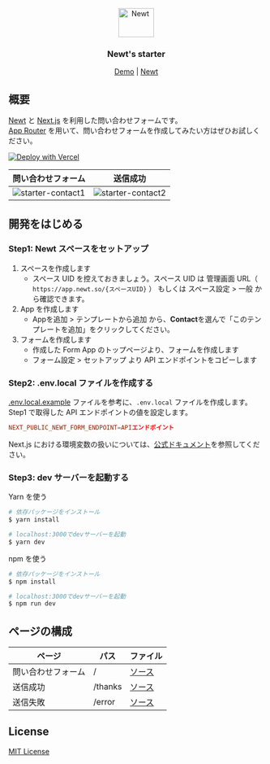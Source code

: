 <p align="center">
  <a href="https://www.newt.so/">
    <img src="https://user-images.githubusercontent.com/3859812/155490725-80ed1f06-996e-407f-8f63-fd54f0acaf14.svg" alt="Newt" width="70" height="57" />
  </a>
</p>
<h3 align="center">
Newt's starter
</h3>
<p align="center">
  <a href="https://newt-starter-nextjs-contact.vercel.app/">Demo</a> | <a href="https://www.newt.so/">Newt</a>
</p>

## 概要

[Newt](https://www.newt.so/) と [Next.js](https://nextjs.org/) を利用した問い合わせフォームです。<br />
[App Router](https://nextjs.org/docs/app) を用いて、問い合わせフォームを作成してみたい方はぜひお試しください。

[![Deploy with Vercel](https://vercel.com/button)](https://vercel.com/new/clone?repository-url=https%3A%2F%2Fgithub.com%2FNewt-Inc%2Fnewt-starter-nextjs-contact)

| 問い合わせフォーム                                                                                                                | 送信成功                                                                                                                          |
| --------------------------------------------------------------------------------------------------------------------------------- | --------------------------------------------------------------------------------------------------------------------------------- |
| ![starter-contact1](https://github.com/Newt-Inc/newt-starter-nextjs-contact/assets/14175298/f4b31ee4-1baa-467f-968a-aa97d0140607) | ![starter-contact2](https://github.com/Newt-Inc/newt-starter-nextjs-contact/assets/14175298/8efdfbda-d857-4164-b0ef-f0ae899b2393) |

## 開発をはじめる

### Step1: Newt スペースをセットアップ

1. スペースを作成します
   - スペース UID を控えておきましょう。スペース UID は 管理画面 URL（ `https://app.newt.so/{スペースUID}` ） もしくは スペース設定 > 一般 から確認できます。
2. App を作成します
   - Appを追加 > テンプレートから追加 から、**Contact**を選んで「このテンプレートを追加」をクリックしてください。
3. フォームを作成します
   - 作成した Form App のトップページより、フォームを作成します
   - フォーム設定 > セットアップ より API エンドポイントをコピーします

### Step2: .env.local ファイルを作成する

[.env.local.example](https://github.com/Newt-Inc/newt-starter-nextjs-contact/blob/main/.env.local.example) ファイルを参考に、`.env.local` ファイルを作成します。<br />
Step1 で取得した API エンドポイントの値を設定します。

```conf
NEXT_PUBLIC_NEWT_FORM_ENDPOINT=APIエンドポイント
```

Next.js における環境変数の扱いについては、[公式ドキュメント](https://nextjs.org/docs/app/building-your-application/configuring/environment-variables)を参照してください。

### Step3: dev サーバーを起動する

Yarn を使う

```bash
# 依存パッケージをインストール
$ yarn install

# localhost:3000でdevサーバーを起動
$ yarn dev
```

npm を使う

```bash
# 依存パッケージをインストール
$ npm install

# localhost:3000でdevサーバーを起動
$ npm run dev
```

## ページの構成

| ページ             | パス    | ファイル                                                                                        |
| ------------------ | ------- | ----------------------------------------------------------------------------------------------- |
| 問い合わせフォーム | /       | [ソース](https://github.com/Newt-Inc/newt-starter-nextjs-contact/blob/main/app/page.tsx)        |
| 送信成功           | /thanks | [ソース](https://github.com/Newt-Inc/newt-starter-nextjs-contact/blob/main/app/thanks/page.tsx) |
| 送信失敗           | /error  | [ソース](https://github.com/Newt-Inc/newt-starter-nextjs-contact/blob/main/app/error/page.tsx)  |

## License

[MIT License](https://github.com/Newt-Inc/newt-starter-nextjs-contact/blob/main/LICENSE)
